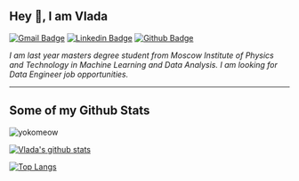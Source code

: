## Hey 👋, I am Vlada

[![Gmail Badge](https://img.shields.io/badge/-kontsevaya.va@phystech.edu-c14438?style=flat&logo=Gmail&logoColor=white&link=mailto:kontsevaya.va@phystech.edu)](mailto:kontsevaya.va@phystech.edu) [![Linkedin Badge](https://img.shields.io/badge/-vladislavakon-0072b1?style=flat&logo=Linkedin&logoColor=white&link=https://www.linkedin.com/in/vladislavakon/)](https://www.linkedin.com/in/vladislavakon/) [![Github Badge](https://img.shields.io/badge/-yokomeow-grey?style=flat&logo=github&logoColor=white&link=https://github.com/yokomeow/)](https://www.github.com/yokomeow/) 

*I am last year masters degree student from Moscow Institute of Physics and Technology in Machine Learning and Data Analysis. I am looking for Data Engineer job opportunities.*

<!-- Skills: PYTHON / SCIPY / SCIKIT-LEARN /-->

---
## Some of my Github Stats
<p align=left> <img src=https://komarev.com/ghpvc/?username=yokomeow alt=yokomeow /> </p>

[![Vlada's github stats](https://github-readme-stats.vercel.app/api?username=yokomeow&hide=contribs,prs&count_private=true&show_icons=true&theme=dracula)](https://github.com/yokomeow/github-readme-stats)

[![Top Langs](https://github-readme-stats.vercel.app/api/top-langs/?username=yokomeow&layout=compact&theme=dracula)](https://github.com/yokomeow/github-readme-stats)
